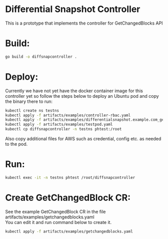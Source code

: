# Differential Snapshot Controller

This is a prototype that implements the controller for GetChangedBlocks API

# Build:

```sh
go build -o diffsnapcontroller .
```

# Deploy:

Currently we have not yet have the docker container image for this controller yet so follow the steps below to deploy an Ubuntu pod and copy the binary there to run:

```sh
kubectl create ns testns
kubectl apply -f artifacts/examples/controller-rbac.yaml
kubectl apply -f artifacts/examples/differentialsnapshot.example.com_getchangedblocks.yaml
kubectl apply -f artifacts/examples/testpod.yaml
kubectl cp diffsnapcontroller -n testns phtest:/root
```

Also copy additional files for AWS such as credential, config etc. as needed to the pod.

# Run:

```sh
kubectl exec -it -n testns phtest /root/diffsnapcontroller
```

# Create GetChangedBlock CR:

See the example GetChangedBlock CR in the file artifacts/examples/getchangedblocks.yaml  
You can edit it and run command below to create it.
```sh
kubectl apply -f artifacts/examples/getchangedblocks.yaml
```
